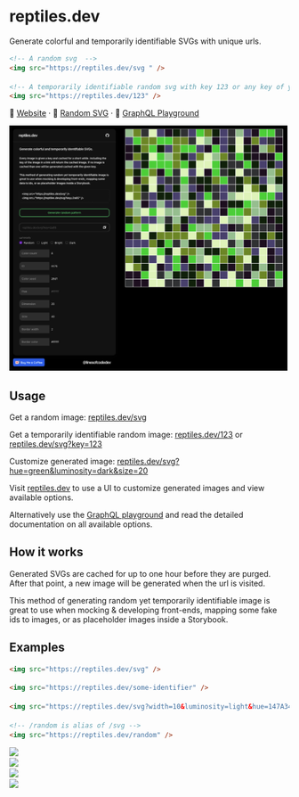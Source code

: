 # reptiles.dev

Generate colorful and temporarily identifiable SVGs with unique urls.

```html
<!-- A random svg  -->
<img src="https://reptiles.dev/svg " />

<!-- A temporarily identifiable random svg with key 123 or any key of your choosing.  -->
<img src="https://reptiles.dev/123" />
```

🦎
 [Website](https://reptiles.dev) · 🔗 [Random SVG](https://reptiles.dev/svg) · 🛝 [GraphQL Playground](https://reptiles.dev/api/graphql)

<img width="500px" src="docs/example.png" />

## Usage

Get a random image: [reptiles.dev/svg](https://reptiles.dev/svg)

Get a temporarily identifiable random image: [reptiles.dev/123](https://reptiles.dev/123) or [reptiles.dev/svg?key=123](https://reptiles.dev/svg?key=123)

Customize generated image: [reptiles.dev/svg?hue=green&luminosity=dark&size=20](https://reptiles.dev/svg?hue=green&luminosity=dark&size=20)

Visit [reptiles.dev](https://reptiles.dev) to use a UI to customize generated images and view available options.

Alternatively use the [GraphQL playground](https://reptiles.dev/api/graphql) and read the detailed documentation on all available options.

## How it works

Generated SVGs are cached for up to one hour
before they are purged. After that point, a new image will be
generated when the url is visited.

This method of generating random yet temporarily identifiable image is great to use when mocking & developing front-ends, mapping some fake ids to images, or as placeholder images inside a
Storybook.

## Examples

```html
<img src="https://reptiles.dev/svg" />

<img src="https://reptiles.dev/some-identifier" />

<img src="https://reptiles.dev/svg?width=10&luminosity=light&hue=147A34" />

<!-- /random is alias of /svg -->
<img src="https://reptiles.dev/random" />
```

<img src="https://reptiles.dev/svg" />
<br />
<img src="https://reptiles.dev/some-identifier" />
<br />
<img src="https://reptiles.dev/svg?width=10&luminosity=dark&hue=147A34" />
<br />
<img src="https://reptiles.dev/random" />
